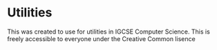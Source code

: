 # Utilities
This was created to use for utilities in IGCSE Computer Science.
This is freely accessible to everyone under the Creative Common lisence
